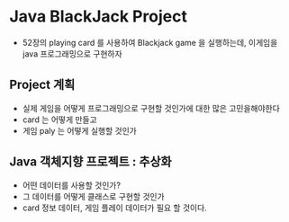 # Java BlackJack Project
* 52장의 playing card 를 사용하여 Blackjack game 을 실행하는데, 이게임을 java 프로그래밍으로 구현하자

## Project 계획
* 실제 게임을 어떻게 프로그래밍으로 구현할 것인가에 대한 많은 고민을해야한다
* card 는 어떻게 만들고 
* 게임 paly 는 어떻게 실행할 것인가

## Java 객체지향 프로젝트 : 추상화
* 어떤 데이터를 사용할 것인가?
* 그 데이터를 어떻게 클래스로 구현할 것인가
* card 정보 데이터, 게임 플레이 데이터가 필요 할 것이다.